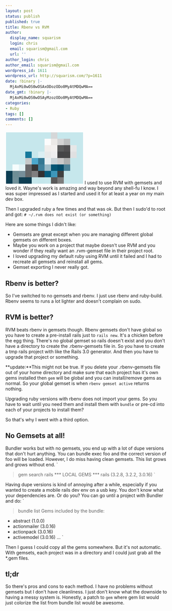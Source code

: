 ```yaml
---
layout: post
status: publish
published: true
title: Rbenv vs RVM
author:
  display_name: squarism
  login: chris
  email: squarism@gmail.com
  url: ''
author_login: chris
author_email: squarism@gmail.com
wordpress_id: 1611
wordpress_url: http://squarism.com/?p=1611
date: !binary |-
  MjAxMi0wOS0wOSAxODozODo0MyAtMDQwMA==
date_gmt: !binary |-
  MjAxMi0wOS0wOSAyMzozODo0MyAtMDQwMA==
categories:
- Ruby
tags: []
comments: []
---
```

![](/uploads/2012/09/bundler_px.png "bundler_px")
I used to use RVM with gemsets and loved it.  Wayne's work is amazing and way beyond any shell-fu I know.  I was super impressed as I started and used it for at least a year on my main dev box.

Then I upgraded ruby a few times and that was ok.  But then I sudo'd to root and got:
`# ~/.rvm does not exist (or something)`

Here are some things I didn't like:

*   Gemsets are great except when you are managing different global gemsets on different boxes.
*   Maybe you work on a project that maybe doesn't use RVM and you wonder if they really want an .rvm-gemset file in their project root.
*   I loved upgrading my default ruby using RVM until it failed and I had to recreate all gemsets and reinstall all gems.
*   Gemset exporting I never really got.</p>

## Rbenv is better?

So I've switched to no gemsets and rbenv.  I just use rbenv and ruby-build.  Rbenv seems to runs a lot lighter and doesn't complain on sudo.

## RVM is better?

RVM beats rbenv in gemsets though.  Rbenv gemsets don't have global so you have to create a pre-install rails just to `rails new`.  It's a chicken before the egg thing.  There's no global gemset so rails doesn't exist and you don't have a directory to create the .rbenv-gemsets file in.  So you have to create a tmp rails project with like the Rails 3.0 generator.  And then you have to upgrade that project or something.

**update:**This might not be true.  If you delete your .rbenv-gemsets file out of your home directory and make sure that each project has it's own gems installed then `gem` will be global and you can install/remove gems as normal.  So your global gemset is when `rbenv gemset active` returns nothing.

Upgrading ruby versions with rbenv does not import your gems.  So you have to wait until you need them and install them with `bundle` or pre-cd into each of your projects to install them?

So that's why I went with a third option.

## No Gemsets at all!

Bundler works but with no gemsets, you end up with a lot of dupe versions that don't hurt anything.  You can bundle exec foo and the correct version of foo will be loaded.  However, I do miss having clean gemsets.  This list grows and grows without end.
`
> gem search rails
*** LOCAL GEMS ***
rails (3.2.8, 3.2.2, 3.0.16)
`

Having dupe versions is kind of annoying after a while, especially if you wanted to create a mobile rails dev env on a usb key.  You don't know what your dependencies are.  Or do you?  You can go until a project with Bundler and do:
`
> bundle list
Gems included by the bundle:
  * abstract (1.0.0)
  * actionmailer (3.0.16)
  * actionpack (3.0.16)
  * activemodel (3.0.16)
  ...
`

Then I guess I could copy all the gems somewhere.  But it's not automatic.  With gemsets, each project was in a directory and I could just grab all the *.gem files.

## tl;dr

So there's pros and cons to each method.  I have no problems without gemsets but I don't have cleanliness.  I just don't know what the downside to having a messy system is.  Honestly, a patch to `gem` where gem list would just colorize the list from bundle list would be awesome.